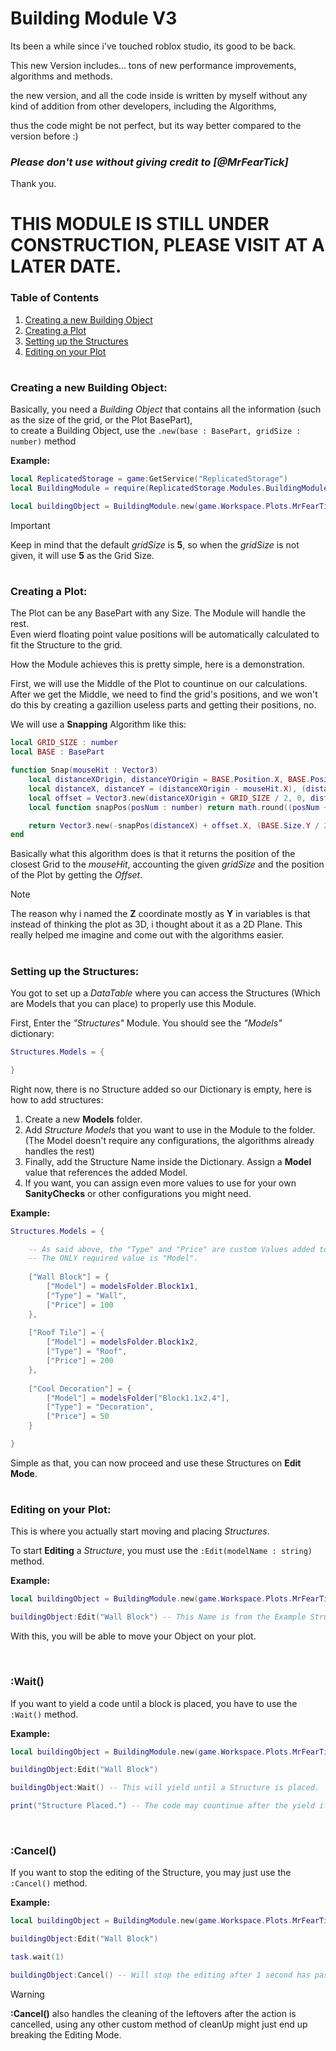 # Building Module V3

Its been a while since i've touched roblox studio, its good to be back.
	
This new Version includes...
tons of new performance improvements, algorithms and methods.
	
the new version, and all the code inside is written by myself without any kind of addition from other developers, including the Algorithms,

thus the code might be not perfect, but its way better compared to the version before :)
	
### *Please don't use without giving credit to [@MrFearTick]*

Thank you.

# THIS MODULE IS STILL UNDER CONSTRUCTION, PLEASE VISIT AT A LATER DATE.

### Table of Contents

1. [Creating a new Building Object](#creating-a-new-building-object)
2. [Creating a Plot](#creating-a-plot)
3. [Setting up the Structures](#setting-up-the-structures)
4. [Editing on your Plot](#editing-on-your-plot)

#

### Creating a new Building Object:

Basically, you need a *Building Object* that contains all the information (such as the size of the grid, or the Plot BasePart),  
to create a Building Object, use the ```.new(base : BasePart, gridSize : number)``` method

**Example:**

```lua
local ReplicatedStorage = game:GetService("ReplicatedStorage")
local BuildingModule = require(ReplicatedStorage.Modules.BuildingModuleMain)

local buildingObject = BuildingModule.new(game.Workspace.Plots.MrFearTick_PLOT, 5)
```

> [!IMPORTANT]
> Keep in mind that the default *gridSize* is **5**, so when the *gridSize* is not given, it will use **5** as the Grid Size.

#

### Creating a Plot:

The Plot can be any BasePart with any Size. The Module will handle the rest.  
Even wierd floating point value positions will be automatically calculated to fit the Structure to the grid.

How the Module achieves this is pretty simple, here is a demonstration.

First, we will use the Middle of the Plot to countinue on our calculations.  
After we get the Middle, we need to find the grid's positions, and we won't do this by creating a gazillion useless parts and getting their positions, no.
	
We will use a **Snapping** Algorithm like this:

```lua
local GRID_SIZE : number
local BASE : BasePart

function Snap(mouseHit : Vector3)
    local distanceXOrigin, distanceYOrigin = BASE.Position.X, BASE.Position.Z
    local distanceX, distanceY = (distanceXOrigin - mouseHit.X), (distanceYOrigin - mouseHit.Z)
    local offset = Vector3.new(distanceXOrigin + GRID_SIZE / 2, 0, distanceYOrigin + GRID_SIZE / 2)
    local function snapPos(posNum : number) return math.round((posNum + GRID_SIZE / 2) / GRID_SIZE) * GRID_SIZE end

    return Vector3.new(-snapPos(distanceX) + offset.X, (BASE.Size.Y / 2) + currentModel:GetExtentsSize().Y / 2, -snapPos(distanceY) + offset.Z)
end
```

Basically what this algorithm does is that it returns the position of the closest Grid to the *mouseHit*, accounting the given *gridSize* and the position of the Plot by getting the *Offset*.

> [!NOTE]
> The reason why i named the **Z** coordinate mostly as **Y** in variables is that instead of thinking the plot as 3D, i thought about it as a 2D Plane.
> This really helped me imagine and come out with the algorithms easier.

#

### Setting up the Structures:

You got to set up a *DataTable* where you can access the Structures (Which are Models that you can place) to properly use this Module.
	
First, Enter the *"Structures"* Module. You should see the *"Models"* dictionary:

```lua
Structures.Models = {

}
```

Right now, there is no Structure added so our Dictionary is empty,
here is how to add structures:

1. Create a new **Models** folder.
2. Add *Structure Models* that you want to use in the Module to the folder. (The Model doesn't require any configurations, the algorithms already handles the rest)
3. Finally, add the Structure Name inside the Dictionary. Assign a **Model** value that references the added Model.
4. If you want, you can assign even more values to use for your own **SanityChecks** or other configurations you might need.

**Example:**

```lua
Structures.Models = {

	-- As said above, the "Type" and "Price" are custom Values added to show in the example,
	-- The ONLY required value is "Model".
	
	["Wall Block"] = {
		["Model"] = modelsFolder.Block1x1,
		["Type"] = "Wall",
		["Price"] = 100
	},
	
	["Roof Tile"] = {
		["Model"] = modelsFolder.Block1x2,
		["Type"] = "Roof",
		["Price"] = 200
	},
	
	["Cool Decoration"] = {
		["Model"] = modelsFolder["Block1.1x2.4"],
		["Type"] = "Decoration",
		["Price"] = 50
	}

}
```

Simple as that, you can now proceed and use these Structures on **Edit Mode**.

#

### Editing on your Plot:

This is where you actually start moving and placing *Structures*.
	
To start **Editing** a *Structure*, you must use the  ```:Edit(modelName : string)``` method.

**Example:**

```lua
local buildingObject = BuildingModule.new(game.Workspace.Plots.MrFearTick_PLOT, 5)

buildingObject:Edit("Wall Block") -- This Name is from the Example Structure given above.
```

With this, you will be able to move your Object on your plot.
	
<br />

### **:Wait()**
	
If you want to yield a code until a block is placed, you have to use the ```:Wait()``` method.

**Example:**

```lua
local buildingObject = BuildingModule.new(game.Workspace.Plots.MrFearTick_PLOT, 5)

buildingObject:Edit("Wall Block")

buildingObject:Wait() -- This will yield until a Structure is placed.

print("Structure Placed.") -- The code may countinue after the yield if finished.
```

<br />

### **:Cancel()**

If you want to stop the editing of the Structure, you may just use the ```:Cancel()``` method.

**Example:**

```lua
local buildingObject = BuildingModule.new(game.Workspace.Plots.MrFearTick_PLOT, 5)

buildingObject:Edit("Wall Block")

task.wait(1)

buildingObject:Cancel() -- Will stop the editing after 1 second has passed.
```

> [!WARNING]
> **:Cancel()** also handles the cleaning of the leftovers after the action is cancelled, using any other custom method of cleanUp might just end up breaking the Editing Mode.
